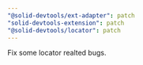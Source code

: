 ```yaml
---
"@solid-devtools/ext-adapter": patch
"solid-devtools-extension": patch
"@solid-devtools/locator": patch
---
```


Fix some locator realted bugs.
